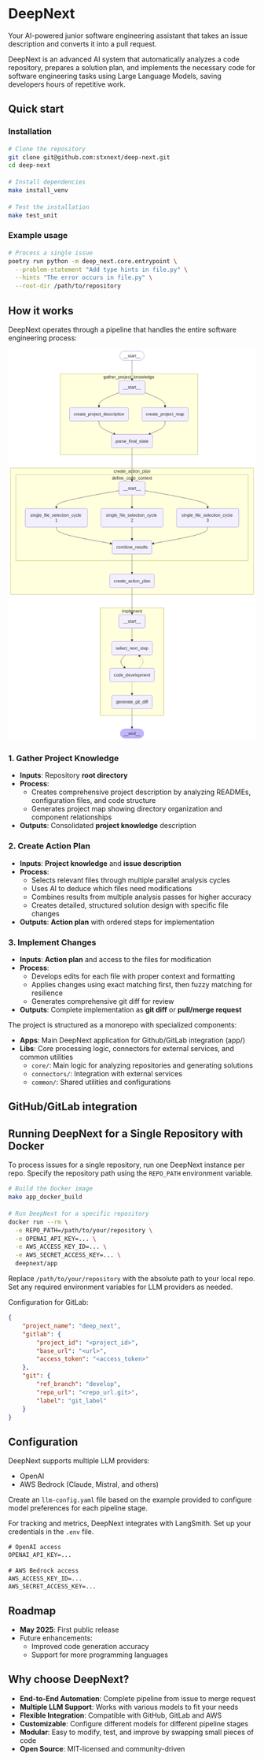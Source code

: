 # DeepNext

Your AI-powered junior software engineering assistant that takes an issue description and converts it into a pull request.

DeepNext is an advanced AI system that automatically analyzes a code repository, prepares a solution plan, and implements the necessary code for software engineering tasks using Large Language Models, saving developers hours of repetitive work.

## Quick start

### Installation

```bash
# Clone the repository
git clone git@github.com:stxnext/deep-next.git
cd deep-next

# Install dependencies
make install_venv

# Test the installation
make test_unit
```

### Example usage

```bash
# Process a single issue
poetry run python -m deep_next.core.entrypoint \
  --problem-statement "Add type hints in file.py" \
  --hints "The error occurs in file.py" \
  --root-dir /path/to/repository
```


## How it works

DeepNext operates through a pipeline that handles the entire software engineering process:

![DeepNext Workflow](libs/core/graph.png)

### 1. Gather Project Knowledge
- **Inputs**: Repository **root directory**
- **Process**:
  - Creates comprehensive project description by analyzing READMEs, configuration files, and code structure
  - Generates project map showing directory organization and component relationships
- **Outputs**: Consolidated **project knowledge** description

### 2. Create Action Plan
- **Inputs**: **Project knowledge** and **issue description**
- **Process**:
  - Selects relevant files through multiple parallel analysis cycles
  - Uses AI to deduce which files need modifications
  - Combines results from multiple analysis passes for higher accuracy
  - Creates detailed, structured solution design with specific file changes
- **Outputs**: **Action plan** with ordered steps for implementation

### 3. Implement Changes
- **Inputs**: **Action plan** and access to the files for modification
- **Process**:
  - Develops edits for each file with proper context and formatting
  - Applies changes using exact matching first, then fuzzy matching for resilience
  - Generates comprehensive git diff for review
- **Outputs**: Complete implementation as **git diff** or **pull/merge request**

The project is structured as a monorepo with specialized components:
- **Apps**: Main DeepNext application for Github/GitLab integration (app/)
- **Libs**: Core processing logic, connectors for external services, and common utilities
    - `core/`: Main logic for analyzing repositories and generating solutions
    - `connectors/`: Integration with external services
    - `common/`: Shared utilities and configurations

## GitHub/GitLab integration

## Running DeepNext for a Single Repository with Docker

To process issues for a single repository, run one DeepNext instance per repo.
Specify the repository path using the `REPO_PATH` environment variable.

```bash
# Build the Docker image
make app_docker_build

# Run DeepNext for a specific repository
docker run --rm \
  -e REPO_PATH=/path/to/your/repository \
  -e OPENAI_API_KEY=... \
  -e AWS_ACCESS_KEY_ID=... \
  -e AWS_SECRET_ACCESS_KEY=... \
  deepnext/app
```

Replace `/path/to/your/repository` with the absolute path to your local repo.
Set any required environment variables for LLM providers as needed.

Configuration for GitLab:
```json
{
    "project_name": "deep_next",
    "gitlab": {
        "project_id": "<project_id>",
        "base_url": "<url>",
        "access_token": "<access_token>"
    },
    "git": {
        "ref_branch": "develop",
        "repo_url": "<repo_url.git>",
        "label": "git_label"
    }
}
```

## Configuration

DeepNext supports multiple LLM providers:
- OpenAI
- AWS Bedrock (Claude, Mistral, and others)

Create an `llm-config.yaml` file based on the example provided to configure model preferences for each pipeline stage.

For tracking and metrics, DeepNext integrates with LangSmith. Set up your credentials in the `.env` file.

```
# OpenAI access
OPENAI_API_KEY=...

# AWS Bedrock access
AWS_ACCESS_KEY_ID=...
AWS_SECRET_ACCESS_KEY=...
```

## Roadmap

- **May 2025**: First public release
- Future enhancements:
  - Improved code generation accuracy
  - Support for more programming languages

## Why choose DeepNext?

- **End-to-End Automation**: Complete pipeline from issue to merge request
- **Multiple LLM Support**: Works with various models to fit your needs
- **Flexible Integration**: Compatible with GitHub, GitLab and AWS
- **Customizable**: Configure different models for different pipeline stages
- **Modular**: Easy to modify, test, and improve by swapping small pieces of code
- **Open Source**: MIT-licensed and community-driven

